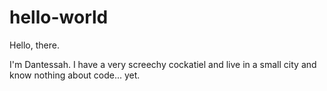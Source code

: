 # hello-world
Hello, there.

I'm Dantessah. I have a very screechy cockatiel and live in a small city and know nothing about code... yet.
